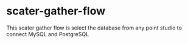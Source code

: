 # scater-gather-flow
This scater gather flow is select the database from any point studio to connect MySQL and PostgreSQL 
